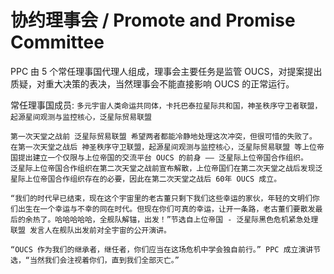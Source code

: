 # 协约理事会 / Promote and Promise Committee

PPC 由 5 个常任理事国代理人组成，理事会主要任务是监管 OUCS，对提案提出质疑，对重大决策的表决，当然理事会不能直接影响 OUCS 的正常运行。

常任理事国成员:
`多元宇宙人类命运共同体，卡托巴泰拉星际共和国，神圣秩序守卫者联盟，起源星间观测与监控核心，泛星际贸易联盟`

    第一次天堂之战前 泛星际贸易联盟 希望两者都能冷静地处理这次冲突，但很可惜的失败了。
    在第一次天堂之战后 神圣秩序守卫联盟，起源星间观测与监控核心，泛星际贸易联盟 等上位帝国提出建立一个仅限与上位帝国的交流平台 OUCS 的前身 —— 泛星际上位帝国合作组织。
    泛星际上位帝国合作组织在第二次天堂之战前宣布解散，上位帝国们在第二次天堂之战后发现泛星际上位帝国合作组织存在的必要，因此在第二次天堂之战后 60年 OUCS 成立。

    “我们的时代早已结束，现在这个宇宙里的老古董只剩下我们这些幸运的家伙，年轻的文明们你们出生在一个幸运与不幸的同在时代。但现在你们可真的幸运，让开一条路，老古董们要散发最后的余热了。哈哈哈哈哈，全舰队解锚，出发！”节选自上位帝国 - 泛星际黑色危机紧急处理联盟 发言人在舰队出发前对全宇宙的公开演讲。

    “OUCS 作为我们的继承者，继任者，你们应当在这场危机中学会独自前行。” PPC 成立演讲节选，“当然我们会注视着你们，直到我们全部灭亡。”
